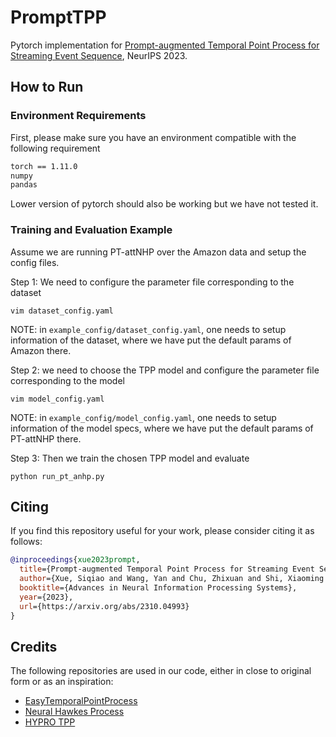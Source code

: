 
# PromptTPP

Pytorch implementation for [Prompt-augmented Temporal Point Process for Streaming Event Sequence](https://arxiv.org/abs/2310.04993), NeurIPS 2023.


## How to Run
### Environment Requirements

First, please make sure you have an environment compatible with the following requirement 

```bash
torch == 1.11.0
numpy
pandas
```

Lower version of pytorch should also be working but we have not tested it. 


### Training and Evaluation Example

Assume we are running PT-attNHP over the Amazon data and setup the config files.

Step 1: We need to configure the parameter file corresponding to the dataset
```
vim dataset_config.yaml
```
NOTE: in `example_config/dataset_config.yaml`, one needs to setup information of the dataset, where we have put the default params of Amazon there.


Step 2: we need to choose the TPP model and configure the parameter file corresponding to the model
```
vim model_config.yaml
```
NOTE: in `example_config/model_config.yaml`, one needs to setup information of the model specs, where we have put the default params of PT-attNHP there.


Step 3: Then we train the chosen TPP model and evaluate

```
python run_pt_anhp.py
```


## Citing


If you find this repository useful for your work, please consider citing it as follows:

```bibtex
@inproceedings{xue2023prompt,
  title={Prompt-augmented Temporal Point Process for Streaming Event Sequence},
  author={Xue, Siqiao and Wang, Yan and Chu, Zhixuan and Shi, Xiaoming and Jiang, Caigao and Hao, Hongyan and Jiang, Gangwei and Feng, Xiaoyun and Zhang, James Y and Zhou, Jun},
  booktitle={Advances in Neural Information Processing Systems},
  year={2023},
  url={https://arxiv.org/abs/2310.04993}
}
```

## Credits

The following repositories are used in our code, either in close to original form or as an inspiration:

- [EasyTemporalPointProcess](https://github.com/ant-research/EasyTemporalPointProcess)
- [Neural Hawkes Process](https://github.com/hongyuanmei/neurawkes)
- [HYPRO TPP](https://github.com/ant-research/hypro_tpp)
